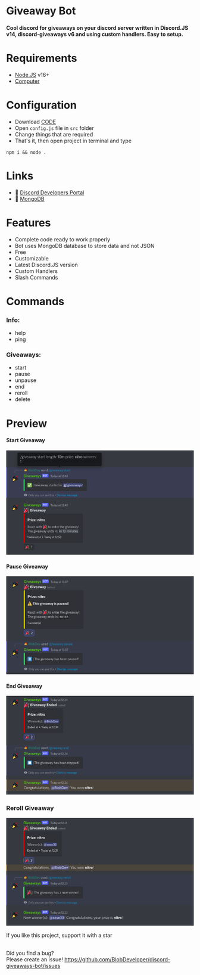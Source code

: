 # Giveaway Bot
#### Cool discord for giveaways on your discord server written in Discord.JS v14, discord-giveaways v6 and using custom handlers. Easy to setup. 

# Requirements
- [Node.JS](https://nodejs.org) v16+
- [Computer](https://www.youtube.com/watch?v=dQw4w9WgXcQ)

# Configuration
- Download [CODE](https://github.com/BlobDeveloper/discord-giveaway-bot/archive/refs/heads/main.zip)
- Open `config.js` file in `src` folder
- Change things that are required
- That's it, then open project in terminal and type 
```
npm i && node .
```

# Links
- 🔗 [Discord Developers Portal](https://discord.com/developers/)
- 🔗 [MongoDB](https://mongodb.com/)

# Features
- Complete code ready to work properly
- Bot uses MongoDB database to store data and not JSON
- Free
- Customizable
- Latest Discord.JS version
- Custom Handlers
- Slash Commands

# Commands

### Info:
- help
- ping

### Giveaways:
- start
- pause
- unpause
- end
- reroll
- delete

# Preview

#### Start Giveaway
![](./assets//giveawayStart.png)

#### Pause Giveaway
![](./assets/giveawayPause.png)

#### End Giveaway
![](./assets/giveawayEnd.png)

### Reroll Giveaway
![](./assets/giveawayReroll.png)

If you like this project, support it with a star<br><br>

Did you find a bug?<br>
Please create an issue! https://github.com/BlobDeveloper/discord-giveaways-bot/issues
